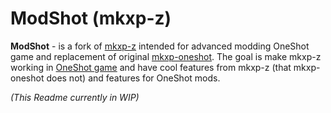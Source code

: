 # ModShot (mkxp-z)

**ModShot** - is a fork of [mkxp-z](https://github.com/mkxp-z/mkxp-z) intended for advanced modding
OneShot game and replacement of original [mkxp-oneshot](https://github.com/elizagamedev/mkxp-oneshot).
The goal is make mkxp-z working in [OneShot game](https://store.steampowered.com/app/420530/OneShot/)
and have cool features from mkxp-z (that mkxp-oneshot does not) and features for OneShot mods.

*(This Readme currently in WIP)*
